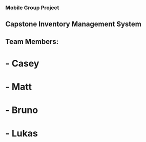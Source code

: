 ### Mobile Group Project
## Capstone Inventory Management System
## Team Members:
#   - Casey
#   - Matt
#   - Bruno
#   - Lukas